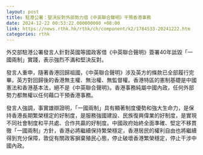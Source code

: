 ```yaml
---
layout: post
title: 駐港公署：堅決反對外部勢力借《中英聯合聲明》干預香港事務
date: 2024-12-22 00:53:22.000000000 +08:00
link: https://news.rthk.hk/rthk/ch/component/k2/1784533-20241222.htm
categories: rthk
---
```


外交部駐港公署發言人針對英國等國政客借《中英聯合聲明》簽署40年詆毀「一國兩制」實踐，表示強烈不滿和堅決反對。

發言人重申，隨著香港回歸祖國，《中英聯合聲明》涉及英方的條款已全部履行完畢。英方對回歸後的香港無主權、無治權、無監督權。香港特區的憲制基礎是中國憲法和香港基本法，絕不是《中英聯合聲明》。香港事務純屬中國內政，任何外部勢力都無權以任何藉口干預香港事務。

發言人強調，事實雄辯證明，「一國兩制」具有顯著制度優勢和強大生命力，是保持香港長期繁榮穩定的好制度，是服務強國建設、民族復興偉業的好制度，是實現不同社會制度和平共處、合作共贏的好制度。中國政府始終全面準確、堅定不移貫徹「一國兩制」方針，香港必將繼續保持繁榮穩定，香港居民的權利自由也將繼續得到充分保障，敦促有關政客摒棄殖民心態，停止破壞香港繁榮穩定，停止干涉中國內政。
